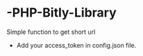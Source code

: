 # -PHP-Bitly-Library
Simple function to get short url

* Add your access_token in config.json file.
